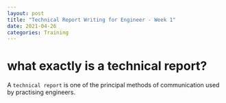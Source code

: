 ```yaml
---
layout: post
title: "Technical Report Writing for Engineer - Week 1"
date: 2021-04-26
categories: Training
---
```


# what exactly is a technical report?

A `technical report`  is one of the principal methods of communication used by practising engineers.
